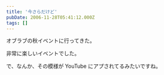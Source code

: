 ```yaml
---
title: '今さらだけど'
pubDate: 2006-11-28T05:41:12.000Z
tags: []
---
```


オブラブの秋イベントに行ってきた。

非常に楽しいイベントでした。

で、なんか、その模様が YouTube にアプされてるみたいですね。

